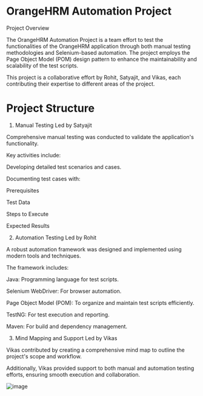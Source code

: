 # OrangeHRM Automation Project

Project Overview

The OrangeHRM Automation Project is a team effort to test the functionalities of the OrangeHRM application through both manual testing methodologies and Selenium-based automation. The project employs the Page Object Model (POM) design pattern to enhance the maintainability and scalability of the test scripts.

This project is a collaborative effort by Rohit, Satyajit, and Vikas, each contributing their expertise to different areas of the project.

# Project Structure

1. Manual Testing
Led by Satyajit

Comprehensive manual testing was conducted to validate the application's functionality.

Key activities include:

Developing detailed test scenarios and cases.

Documenting test cases with:

Prerequisites

Test Data

Steps to Execute

Expected Results

2. Automation Testing
Led by Rohit

A robust automation framework was designed and implemented using modern tools and techniques.

The framework includes:

Java: Programming language for test scripts.

Selenium WebDriver: For browser automation.

Page Object Model (POM): To organize and maintain test scripts efficiently.

TestNG: For test execution and reporting.

Maven: For build and dependency management.

3. Mind Mapping and Support
Led by Vikas

Vikas contributed by creating a comprehensive mind map to outline the project's scope and workflow.

Additionally, Vikas provided support to both manual and automation testing efforts, ensuring smooth execution and collaboration.

![image](https://github.com/user-attachments/assets/330a18f6-42ec-4ecd-9e11-656c82854a3a)


